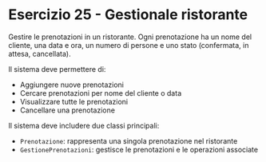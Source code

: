 # Esercizio 25 - Gestionale ristorante

Gestire le prenotazioni in un ristorante. Ogni prenotazione ha un nome del cliente, una data e ora, un numero di persone e uno stato (confermata, in attesa, cancellata).

Il sistema deve permettere di:

- Aggiungere nuove prenotazioni
- Cercare prenotazioni per nome del cliente o data
- Visualizzare tutte le prenotazioni
- Cancellare una prenotazione

Il sistema deve includere due classi principali:

- `Prenotazione`: rappresenta una singola prenotazione nel ristorante
- `GestionePrenotazioni`: gestisce le prenotazioni e le operazioni associate
